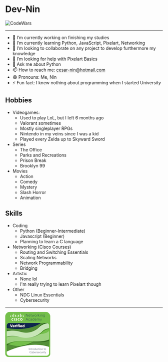 # **Dev-Nin**
![CodeWars](https://www.codewars.com/users/Nin-10-doer/badges/large
)
***

- 🔭 I’m currently working on finishing my studies
- 🌱 I’m currently learning Python, JavaScript, Pixelart, Networking
- 👯 I’m looking to collaborate on any project to develop furthermore my knowledge
- 🤔 I’m looking for help with Pixelart Basics
- 💬 Ask me about Python
- 📫 How to reach me: cesar-nin@hotmail.com
- 😄 Pronouns: Me, Nin
- ⚡ Fun fact: I knew nothing about programming when I started University
## Hobbies
* Videogames:
  * Used to play LoL, but I left 6 months ago
  * Valorant sometimes
  * Mostly singleplayer RPGs
  * Nintendo in my veins since I was a kid
  * Played every Zelda up to Skyward Sword
* Series
  * The Office
  * Parks and Recreations
  * Prison Break
  * Brooklyn 99
* Movies
  * Action
  * Comedy
  * Mystery
  * Slash Horror
  * Animation 
## Skills
* Coding
  * Python (Beginner-Intermediate)
  * Javascript (Beginner)
  * Planning to learn a C language
* Networking (Cisco Courses)
  * Routing and Switching Essentials
  * Scaling Networks
  * Network Programmability
  * Bridging
* Artistic
  * None lol
  * I'm really trying to learn Pixelart though
* Other
  * NDG Linux Essentials
  * Cybersecurity
***
![Cyber](./Badges/introduction-to-cybersecurity.png)
